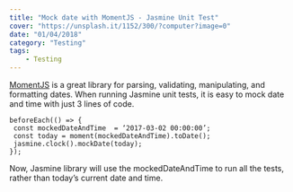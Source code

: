 ```yaml
---
title: "Mock date with MomentJS - Jasmine Unit Test"
cover: "https://unsplash.it/1152/300/?computer?image=0"
date: "01/04/2018"
category: "Testing"
tags:
    - Testing
---
```


<a href="https://momentjs.com/" target="_blank">MomentJS</a> is a great library for parsing, validating, manipulating, and formatting dates. When running Jasmine unit tests, it is easy to mock date and time with just 3 lines of code.

```
beforeEach(() => {
 const mockedDateAndTime  = ‘2017-03-02 00:00:00’;
 const today = moment(mockedDateAndTime).toDate();
 jasmine.clock().mockDate(today);
});
```

Now, Jasmine library will use the mockedDateAndTime to run all the tests, rather than today’s current date and time.